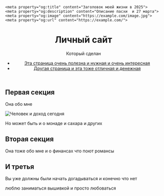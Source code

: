 <!DOCTYPE html>
<html lang="ru">
  <head>
    <meta charset="utf-8">
    <meta name="viewport" content="width=device-width, initial-scale=1.0">
    <title>Отличный день уже блин 24 марта</title>
    <link rel="stylesheet" href="./styles/style.css">

    <meta property="og:title" content="Заголовок моей жизни в 2025">
    <meta property="og:description" content="Описание пасхи  и 27 марта">
    <meta property="og:image" content="https://example.com/image.jpg">
    <meta property="og:url" content="https://example.com/">
  </head>
  <body>
    <header>
      <h1>Личный сайт</h1>
      <p>Который сделан</p>
      <nav>
        <ul>
          <li><a href="index.html">Эта страница очень полезна и нужная и очень интересная</a></li>
          <li><a href="catalog.html">Другая страница и эта тоже отличная и денежная</a></li>
        </ul>
      </nav>
    </header>
    <main>
      <article>
        <section>
          <h2>Первая секция</h2>
          <p>Она обо мне</p>
          <img src="images/image.png" alt="Человек и доход сегодня">
          <p>Но может быть и о монаде и сахара и других</p>
        </section>
        <section>
          <h2>Вторая секция</h2>
          <p>Она тоже обо мне и о финансах
          что поют романсы</p>
        </section>
        <section>
          <h2>И третья</h2>
          <p>Вы уже должны были начать догадываться и конечно что нет</p>
        </section>
      </article>
    </main>
    <footer>
      <p>люблю заниматься вышивкой и просто любоваться</p>
    </footer>
    <!-- сюда можно подключить jquery <script src="scripts/app.js" defer></script> -->
  </body>
</html>

